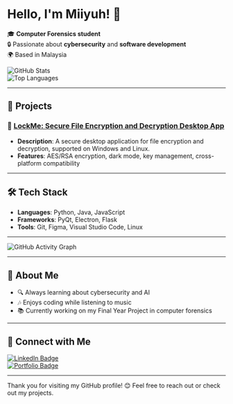 # Hello, I'm Miiyuh! 👋

🎓 **Computer Forensics student**  
🔒 Passionate about **cybersecurity** and **software development**  
🌍 Based in Malaysia  

![GitHub Stats](https://github-readme-stats.vercel.app/api?username=miiyuh&show_icons=true&theme=radical)  
![Top Languages](https://github-readme-stats.vercel.app/api/top-langs/?username=miiyuh&layout=compact&theme=radical)  

---

## 🚀 Projects

### 🔐 [LockMe: Secure File Encryption and Decryption Desktop App](https://github.com/miiyuh/lockme)
- **Description**: A secure desktop application for file encryption and decryption, supported on Windows and Linux.
- **Features**: AES/RSA encryption, dark mode, key management, cross-platform compatibility

---

## 🛠 Tech Stack
- **Languages**: Python, Java, JavaScript
- **Frameworks**: PyQt, Electron, Flask
- **Tools**: Git, Figma, Visual Studio Code, Linux

---

![GitHub Activity Graph](https://activity-graph.herokuapp.com/graph?username=miiyuh&theme=dracula)

---

## 🌱 About Me
- 🔍 Always learning about cybersecurity and AI
- 🎶 Enjoys coding while listening to music
- 📚 Currently working on my Final Year Project in computer forensics

---

## 🔗 Connect with Me

[![LinkedIn Badge](https://img.shields.io/badge/LinkedIn-blue?logo=linkedin&style=flat-square)](https://www.linkedin.com/in/miiyuh)  
[![Portfolio Badge](https://img.shields.io/badge/Portfolio-Website-green?style=flat-square)](https://your-portfolio-link.com)

---

Thank you for visiting my GitHub profile! 😊 Feel free to reach out or check out my projects.
